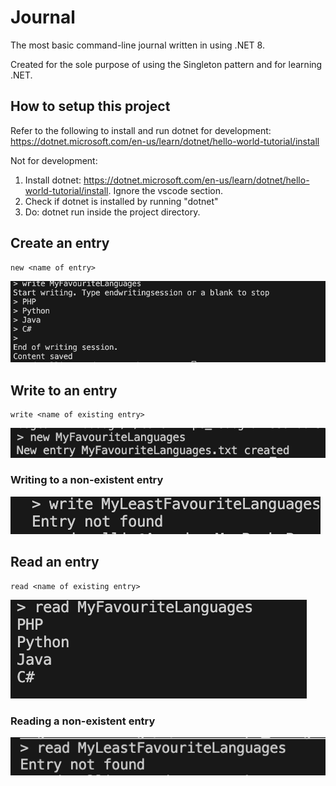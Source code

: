 # Journal
The most basic command-line journal written in using .NET 8.

Created for the sole purpose of using the Singleton pattern and for learning .NET.

## How to setup this project
Refer to the following to install and run dotnet for development: https://dotnet.microsoft.com/en-us/learn/dotnet/hello-world-tutorial/install

Not for development:
1. Install dotnet: https://dotnet.microsoft.com/en-us/learn/dotnet/hello-world-tutorial/install. Ignore the vscode section.
2. Check if dotnet is installed by running "dotnet"
3. Do: dotnet run inside the project directory.

## Create an entry
```
new <name of entry>
```

![alt text](screenshots/image.png)

## Write to an entry
```
write <name of existing entry>
```

![alt text](screenshots/image-2.png)

### Writing to a non-existent entry
![alt text](screenshots/image-3.png)

## Read an entry
```
read <name of existing entry>
```

![alt text](screenshots/image-1.png)

### Reading a non-existent entry

![alt text](screenshots/image-4.png)